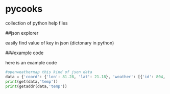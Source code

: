 # pycooks
collection of python help files

##json explorer

easily find value of key in json (dictonary in python)

###example code

here is an example code

```python
#openweathermap this kind of json data
data = {'coord': {'lon': 81.28, 'lat': 21.18}, 'weather': [{'id': 804, 'main': 'Clouds', 'description': 'overcast clouds', 'icon': '04n'}], 'base': 'stations', 'main': {'temp': 292.91, 'feels_like': 292.02, 'temp_min': 292.91, 'temp_max': 292.91, 'pressure': 1018, 'humidity': 67, 'sea_level': 1018, 'grnd_level': 984}, 'visibility': 10000, 'wind': {'speed': 2.81, 'deg': 53}, 'clouds': {'all': 100}, 'dt': 1606487301, 'sys': {'country': 'IN', 'sunrise': 1606438404, 'sunset': 1606477925}, 'timezone': 19800, 'id': 1272181, 'name': 'Durg', 'cod': 200}
print(get(data,'temp'))
print(getaddr(data,'temp'))
```
